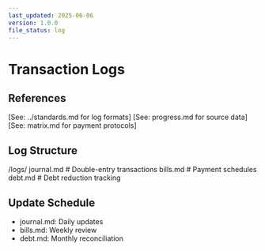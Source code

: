 ```yaml
---
last_updated: 2025-06-06
version: 1.0.0
file_status: log
---
```


# Transaction Logs

## References
[See: ../standards.md for log formats]
[See: progress.md for source data]
[See: matrix.md for payment protocols]

## Log Structure
/logs/
  journal.md     # Double-entry transactions
  bills.md       # Payment schedules
  debt.md        # Debt reduction tracking

## Update Schedule
- journal.md: Daily updates
- bills.md: Weekly review
- debt.md: Monthly reconciliation
